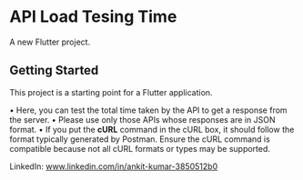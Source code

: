 # API Load Tesing Time

A new Flutter project.

## Getting Started

This project is a starting point for a Flutter application.

• Here, you can test the total time taken by the API to get a response from the server.
• Please use only those APIs whose responses are in JSON format.
• If you put the **cURL** command in the cURL box, it should follow the format typically generated by Postman. Ensure the cURL command is compatible because not all cURL formats or types may be supported.


LinkedIn: www.linkedin.com/in/ankit-kumar-3850512b0
